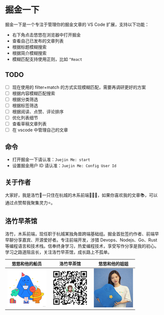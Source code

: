 # 掘金一下

掘金一下是一个专注于管理你的掘金文章的 VS Code 扩展，支持以下功能：

- 右下角点击悠悠在浏览器中打开掘金
- 查看自己已发布的文章列表
- 根据标题模糊搜索
- 根据简介模糊搜索
- 模糊匹配支持使用正则，比如 `^React`

## TODO

- [ ] 现在使用的 filter+match 的方式实现模糊匹配，需要再调研更好的方案
- [ ] 根据内容模糊匹配搜索
- [ ] 根据分类筛选
- [ ] 根据标签筛选
- [ ] 根据阅读、点赞、评论排序
- [ ] 优化列表细节
- [ ] 查看草稿文章列表
- [ ] 在 vscode 中管理自己的文章

## 命令

- 打开掘金一下请认准：`Juejin Me: start`
- 设置掘金用户 ID 请认准：`Juejin Me: Config User Id`

## 关于作者

大家好，我是洛竹🎋一只住在杭城的木系前端🧚🏻‍♀️，如果你喜欢我的文章📚，可以通过点赞帮我聚集灵力⭐️。

## 洛竹早茶馆

洛竹，木系前端，现任职于杭城某独角兽跨端基础组。掘金首批签约作者、前端早早聊分享嘉宾、开源爱好者。专注前端开发，涉猎 Devops、Nodejs、Go、Rust 等编程语言和技术栈。信奉终身学习，热爱编程技术，享受写作分享是我的初心。学习之路道阻且长，关注洛竹早茶馆，成长路上不孤单。

|      悠悠和他的船员       |       洛竹早茶馆       |      悠悠和他的姐姐       |
| :-----------------------: | :--------------------: | :-----------------------: |
| ![](assets/icon-yoyo.png) | ![](assets/luozhu.png) | ![](assets/icon-girl.png) |
